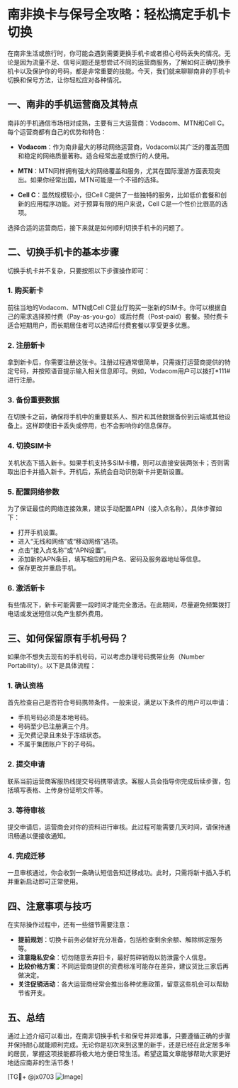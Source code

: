# 南非换卡与保号全攻略：轻松搞定手机卡切换

在南非生活或旅行时，你可能会遇到需要更换手机卡或者担心号码丢失的情况。无论是因为流量不足、信号问题还是想尝试不同的运营商服务，了解如何正确切换手机卡以及保护你的号码，都是非常重要的技能。今天，我们就来聊聊南非的手机卡切换和保号方法，让你轻松应对各种情况。

## 一、南非的手机运营商及其特点

南非的手机通信市场相对成熟，主要有三大运营商：Vodacom、MTN和Cell C。每个运营商都有自己的优势和特色：

- **Vodacom**：作为南非最大的移动网络运营商，Vodacom以其广泛的覆盖范围和稳定的网络质量著称。适合经常出差或旅行的人使用。
  
- **MTN**：MTN同样拥有强大的网络覆盖和服务，尤其在国际漫游方面表现突出。如果你经常出国，MTN可能是一个不错的选择。

- **Cell C**：虽然规模较小，但Cell C提供了一些独特的服务，比如低价套餐和创新的应用程序功能。对于预算有限的用户来说，Cell C是一个性价比很高的选项。

选择合适的运营商后，接下来就是如何顺利切换手机卡的问题了。

## 二、切换手机卡的基本步骤

切换手机卡并不复杂，只要按照以下步骤操作即可：

### 1. 购买新卡
前往当地的Vodacom、MTN或Cell C营业厅购买一张新的SIM卡。你可以根据自己的需求选择预付费（Pay-as-you-go）或后付费（Post-paid）套餐。预付费卡适合短期用户，而长期居住者可以选择后付费套餐以享受更多优惠。

### 2. 注册新卡
拿到新卡后，你需要注册这张卡。注册过程通常很简单，只需拨打运营商提供的特定号码，并按照语音提示输入相关信息即可。例如，Vodacom用户可以拨打*111#进行注册。

### 3. 备份重要数据
在切换卡之前，确保将手机中的重要联系人、照片和其他数据备份到云端或其他设备上。这样即使旧卡丢失或停用，也不会影响你的信息保存。

### 4. 切换SIM卡
关机状态下插入新卡。如果手机支持多SIM卡槽，则可以直接安装两张卡；否则需取出旧卡并插入新卡。开机后，系统会自动识别新卡并更新设置。

### 5. 配置网络参数
为了保证最佳的网络连接效果，建议手动配置APN（接入点名称）。具体步骤如下：
   - 打开手机设置。
   - 进入“无线和网络”或“移动网络”选项。
   - 点击“接入点名称”或“APN设置”。
   - 添加新的APN条目，填写相应的用户名、密码及服务器地址等信息。
   - 保存更改并重启手机。

### 6. 激活新卡
有些情况下，新卡可能需要一段时间才能完全激活。在此期间，尽量避免频繁拨打电话或发送短信以免产生额外费用。

## 三、如何保留原有手机号码？

如果你不想失去现有的手机号码，可以考虑办理号码携带业务（Number Portability）。以下是具体流程：

### 1. 确认资格
首先检查自己是否符合号码携带条件。一般来说，满足以下条件的用户可以申请：
   - 手机号码必须是本地号码。
   - 号码至少已注册满三个月。
   - 无欠费记录且未处于冻结状态。
   - 不属于集团账户下的子号码。

### 2. 提交申请
联系当前运营商客服热线提交号码携带请求。客服人员会指导你完成后续步骤，包括填写表格、上传身份证明文件等。

### 3. 等待审核
提交申请后，运营商会对你的资料进行审核。此过程可能需要几天时间，请保持通讯畅通以便接收通知。

### 4. 完成迁移
一旦审核通过，你会收到一条确认短信告知迁移成功。此时，只需将新卡插入手机并重新启动即可正常使用。

## 四、注意事项与技巧

在实际操作过程中，还有一些细节需要注意：

- **提前规划**：切换卡前务必做好充分准备，包括检查剩余余额、解除绑定服务等。
- **注意隐私安全**：切勿随意丢弃旧卡，最好剪碎销毁以防泄露个人信息。
- **比较价格方案**：不同运营商提供的资费标准可能存在差异，建议货比三家后再做决定。
- **关注促销活动**：各大运营商经常会推出各种优惠政策，留意这些机会可以帮助节省开支。

## 五、总结

通过上述介绍可以看出，在南非切换手机卡和保号并非难事，只要遵循正确的步骤并保持耐心就能顺利完成。无论你是初次来到这里的新手，还是已经在此定居多年的居民，掌握这项技能都将极大地方便日常生活。希望这篇文章能够帮助大家更好地适应南非的生活节奏！

[TG💪+ @jx0703 ![Image](https://github.com/user-attachments/assets/dbca1d08-cadb-493c-b0ec-ad6f7a83f270)]